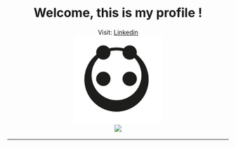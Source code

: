 <div align="center">
 <h1>Welcome, this is my profile !</h1>
 <span font-size="14px">Visit: <a href="https://www.linkedin.com/in/leonardodimarchi/">Linkedin</a></span><br/>
 <img height="200px" width="200px" src="pandaMinimalist.png"/>
</div>

<div align="center">
  <img src="https://github-readme-stats.vercel.app/api/top-langs/?username=leonardodimarchi&layout=compact&theme=onedark&hide=C%23"/>
</div>

---


